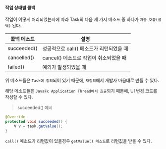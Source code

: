 #### 작업 상태별 콜백

작업이 어떻게 처리되었는지에 따라 Task의 다음 세 가지 메소드 중 하나가 `자동 호출(콜백)` 된다.

| 콜백 메소드 | 설명 |
| --- | --- |
| succeeded() | 성공적으로 call() 메소드가 리턴되었을 때 |
| cancelled() | cancel() 메소드로 작업이 취소되었을 때 |
| failed() | 예외가 발생되었을 때 |

위 메소드들은 `Task에 정의`되어 있기 때문에, `재정의`해서 개발자 마음대로 만들 수 있다.

해당 메소드들은 `JavaFx Application Thread에서 호출`되기 때문에, UI 변경 코드를 작성할 수 있다.

> succeeded() 예시

```java
@Override
protected void succeeded() {
    V v = task.getValue();
}
```

`call()` 메소드가 리턴값이 있을경우 `getValue() 메소드`로 리턴값을 받을 수 있다. 